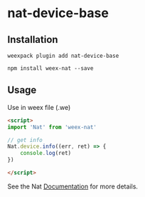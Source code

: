 # nat-device-base

## Installation
```
weexpack plugin add nat-device-base
```

```
npm install weex-nat --save
```

## Usage

Use in weex file (.we)

```html
<script>
import 'Nat' from 'weex-nat'

// get info
Nat.device.info((err, ret) => {
    console.log(ret)
})

</script>
```

See the Nat [Documentation](http://natjs.com/) for more details.
